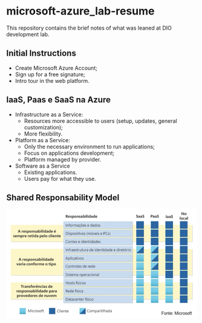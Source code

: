 # microsoft-azure_lab-resume
This repository contains the brief notes of what was leaned at DIO development lab.

## Initial Instructions

- Create Microsoft Azure Account;
- Sign up for a free signature;
- Intro tour in the web platform.


## IaaS, Paas e SaaS na Azure

- Infrastructure as a Service:
    - Resources more accessible to users (setup, updates, general customization);
    - More flexibility.
- Platform as a Service:
    - Only the necessary environment to run applications;
    - Focus on applications development;
    - Platform managed by provider.
- Software as a Service
    - Existing applications.
    - Users pay for what they use.
 

## Shared Responsability Model

<img alt="NextLevelWeek" title="#NextLevelWeek" src="./shared_responsability_model.png" />

